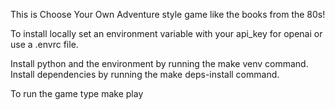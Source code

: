 This is Choose Your Own Adventure style game like the books from the 80s!

To install locally set an environment variable with your api_key for openai or use a .envrc file.

Install python and the environment by running the make venv command.
Install dependencies by running the make deps-install command.

To run the game type make play
